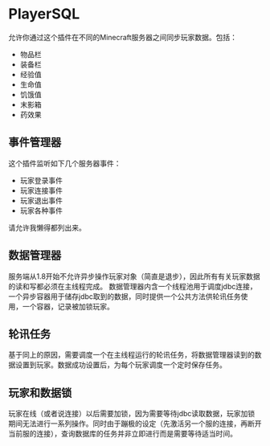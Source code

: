 PlayerSQL
=========
允许你通过这个插件在不同的Minecraft服务器之间同步玩家数据。包括：
- 物品栏
- 装备栏
- 经验值
- 生命值
- 饥饿值
- 末影箱
- 药效果

事件管理器
--------
这个插件监听如下几个服务器事件：
- 玩家登录事件
- 玩家连接事件
- 玩家退出事件
- 玩家各种事件

请允许我懒得都列出来。

数据管理器
--------
服务端从1.8开始不允许异步操作玩家对象（简直是退步），因此所有有关玩家数据的读和写都必须在主线程完成。
数据管理器内含一个线程池用于调度jdbc连接，一个异步容器用于储存jdbc取到的数据，同时提供一个公共方法供轮讯任务使用，一个容器，记录被加锁玩家。

轮讯任务
------
基于同上的原因，需要调度一个在主线程运行的轮讯任务，将数据管理器读到的数据设置到玩家。数据成功设置后，为每个玩家调度一个定时保存任务。

玩家和数据锁
-----------
玩家在线（或者说连接）以后需要加锁，因为需要等待jdbc读取数据，玩家加锁期间无法进行一系列操作。同时由于蹦极的设定（先激活另一个服的连接，再断开当前服的连接），查询数据库的任务并非立即进行而是需要等待适当时间。
